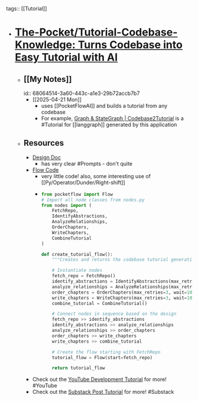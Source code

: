 tags:: [[Tutorial]]

- # [The-Pocket/Tutorial-Codebase-Knowledge: Turns Codebase into Easy Tutorial with AI](https://github.com/The-Pocket/Tutorial-Codebase-Knowledge?tab=readme-ov-file)
	- ## [[My Notes]]
	  id:: 68064514-3a60-443c-a1e3-29b72accb7b7
		- [[2025-04-21 Mon]]
			- uses [[PocketFlowAI]] and builds a tutorial from any codebase
			- For example, [Graph & StateGraph | Codebase2Tutorial](https://the-pocket.github.io/Tutorial-Codebase-Knowledge/LangGraph/01_graph___stategraph.html) is a #Tutorial for [[langgraph]] generated by this application
	- ## Resources
		- [Design Doc](https://github.com/The-Pocket/Tutorial-Codebase-Knowledge/blob/main/docs/design.md)
			- has very clear #Prompts - don't quite
		- [Flow Code](https://github.com/The-Pocket/Tutorial-Codebase-Knowledge/blob/main/flow.py)
			- very little code! also, some interesting use of [[Py/Operator/Dunder/Right-shift]]
			- ```python
			  from pocketflow import Flow
			  # Import all node classes from nodes.py
			  from nodes import (
			      FetchRepo,
			      IdentifyAbstractions,
			      AnalyzeRelationships,
			      OrderChapters,
			      WriteChapters,
			      CombineTutorial
			  )
			  
			  def create_tutorial_flow():
			      """Creates and returns the codebase tutorial generation flow."""
			  
			      # Instantiate nodes
			      fetch_repo = FetchRepo()
			      identify_abstractions = IdentifyAbstractions(max_retries=3, wait=10)
			      analyze_relationships = AnalyzeRelationships(max_retries=3, wait=10)
			      order_chapters = OrderChapters(max_retries=3, wait=10)
			      write_chapters = WriteChapters(max_retries=3, wait=10) # This is a BatchNode
			      combine_tutorial = CombineTutorial()
			  
			      # Connect nodes in sequence based on the design
			      fetch_repo >> identify_abstractions
			      identify_abstractions >> analyze_relationships
			      analyze_relationships >> order_chapters
			      order_chapters >> write_chapters
			      write_chapters >> combine_tutorial
			  
			      # Create the flow starting with FetchRepo
			      tutorial_flow = Flow(start=fetch_repo)
			  
			      return tutorial_flow
			  ```
		- Check out the [YouTube Development Tutorial](https://youtu.be/AFY67zOpbSo) for more! #YouTube
		- Check out the [Substack Post Tutorial](https://zacharyhuang.substack.com/p/ai-codebase-knowledge-builder-full) for more! #Substack